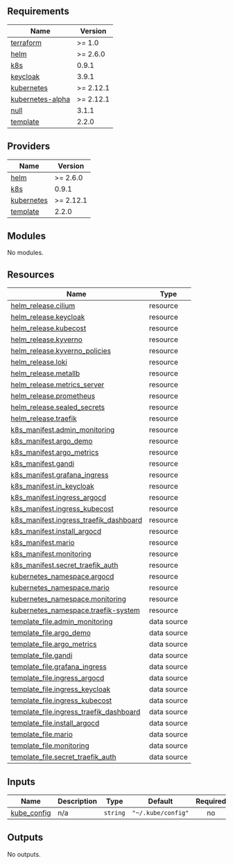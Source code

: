 ## Requirements

| Name | Version |
|------|---------|
| <a name="requirement_terraform"></a> [terraform](#requirement\_terraform) | >= 1.0 |
| <a name="requirement_helm"></a> [helm](#requirement\_helm) | >= 2.6.0 |
| <a name="requirement_k8s"></a> [k8s](#requirement\_k8s) | 0.9.1 |
| <a name="requirement_keycloak"></a> [keycloak](#requirement\_keycloak) | 3.9.1 |
| <a name="requirement_kubernetes"></a> [kubernetes](#requirement\_kubernetes) | >= 2.12.1 |
| <a name="requirement_kubernetes-alpha"></a> [kubernetes-alpha](#requirement\_kubernetes-alpha) | >= 2.12.1 |
| <a name="requirement_null"></a> [null](#requirement\_null) | 3.1.1 |
| <a name="requirement_template"></a> [template](#requirement\_template) | 2.2.0 |

## Providers

| Name | Version |
|------|---------|
| <a name="provider_helm"></a> [helm](#provider\_helm) | >= 2.6.0 |
| <a name="provider_k8s"></a> [k8s](#provider\_k8s) | 0.9.1 |
| <a name="provider_kubernetes"></a> [kubernetes](#provider\_kubernetes) | >= 2.12.1 |
| <a name="provider_template"></a> [template](#provider\_template) | 2.2.0 |

## Modules

No modules.

## Resources

| Name | Type |
|------|------|
| [helm_release.cilium](https://registry.terraform.io/providers/hashicorp/helm/latest/docs/resources/release) | resource |
| [helm_release.keycloak](https://registry.terraform.io/providers/hashicorp/helm/latest/docs/resources/release) | resource |
| [helm_release.kubecost](https://registry.terraform.io/providers/hashicorp/helm/latest/docs/resources/release) | resource |
| [helm_release.kyverno](https://registry.terraform.io/providers/hashicorp/helm/latest/docs/resources/release) | resource |
| [helm_release.kyverno_policies](https://registry.terraform.io/providers/hashicorp/helm/latest/docs/resources/release) | resource |
| [helm_release.loki](https://registry.terraform.io/providers/hashicorp/helm/latest/docs/resources/release) | resource |
| [helm_release.metallb](https://registry.terraform.io/providers/hashicorp/helm/latest/docs/resources/release) | resource |
| [helm_release.metrics_server](https://registry.terraform.io/providers/hashicorp/helm/latest/docs/resources/release) | resource |
| [helm_release.prometheus](https://registry.terraform.io/providers/hashicorp/helm/latest/docs/resources/release) | resource |
| [helm_release.sealed_secrets](https://registry.terraform.io/providers/hashicorp/helm/latest/docs/resources/release) | resource |
| [helm_release.traefik](https://registry.terraform.io/providers/hashicorp/helm/latest/docs/resources/release) | resource |
| [k8s_manifest.admin_monitoring](https://registry.terraform.io/providers/banzaicloud/k8s/0.9.1/docs/resources/manifest) | resource |
| [k8s_manifest.argo_demo](https://registry.terraform.io/providers/banzaicloud/k8s/0.9.1/docs/resources/manifest) | resource |
| [k8s_manifest.argo_metrics](https://registry.terraform.io/providers/banzaicloud/k8s/0.9.1/docs/resources/manifest) | resource |
| [k8s_manifest.gandi](https://registry.terraform.io/providers/banzaicloud/k8s/0.9.1/docs/resources/manifest) | resource |
| [k8s_manifest.grafana_ingress](https://registry.terraform.io/providers/banzaicloud/k8s/0.9.1/docs/resources/manifest) | resource |
| [k8s_manifest.in_keycloak](https://registry.terraform.io/providers/banzaicloud/k8s/0.9.1/docs/resources/manifest) | resource |
| [k8s_manifest.ingress_argocd](https://registry.terraform.io/providers/banzaicloud/k8s/0.9.1/docs/resources/manifest) | resource |
| [k8s_manifest.ingress_kubecost](https://registry.terraform.io/providers/banzaicloud/k8s/0.9.1/docs/resources/manifest) | resource |
| [k8s_manifest.ingress_traefik_dashboard](https://registry.terraform.io/providers/banzaicloud/k8s/0.9.1/docs/resources/manifest) | resource |
| [k8s_manifest.install_argocd](https://registry.terraform.io/providers/banzaicloud/k8s/0.9.1/docs/resources/manifest) | resource |
| [k8s_manifest.mario](https://registry.terraform.io/providers/banzaicloud/k8s/0.9.1/docs/resources/manifest) | resource |
| [k8s_manifest.monitoring](https://registry.terraform.io/providers/banzaicloud/k8s/0.9.1/docs/resources/manifest) | resource |
| [k8s_manifest.secret_traefik_auth](https://registry.terraform.io/providers/banzaicloud/k8s/0.9.1/docs/resources/manifest) | resource |
| [kubernetes_namespace.argocd](https://registry.terraform.io/providers/hashicorp/kubernetes/latest/docs/resources/namespace) | resource |
| [kubernetes_namespace.mario](https://registry.terraform.io/providers/hashicorp/kubernetes/latest/docs/resources/namespace) | resource |
| [kubernetes_namespace.monitoring](https://registry.terraform.io/providers/hashicorp/kubernetes/latest/docs/resources/namespace) | resource |
| [kubernetes_namespace.traefik-system](https://registry.terraform.io/providers/hashicorp/kubernetes/latest/docs/resources/namespace) | resource |
| [template_file.admin_monitoring](https://registry.terraform.io/providers/hashicorp/template/2.2.0/docs/data-sources/file) | data source |
| [template_file.argo_demo](https://registry.terraform.io/providers/hashicorp/template/2.2.0/docs/data-sources/file) | data source |
| [template_file.argo_metrics](https://registry.terraform.io/providers/hashicorp/template/2.2.0/docs/data-sources/file) | data source |
| [template_file.gandi](https://registry.terraform.io/providers/hashicorp/template/2.2.0/docs/data-sources/file) | data source |
| [template_file.grafana_ingress](https://registry.terraform.io/providers/hashicorp/template/2.2.0/docs/data-sources/file) | data source |
| [template_file.ingress_argocd](https://registry.terraform.io/providers/hashicorp/template/2.2.0/docs/data-sources/file) | data source |
| [template_file.ingress_keycloak](https://registry.terraform.io/providers/hashicorp/template/2.2.0/docs/data-sources/file) | data source |
| [template_file.ingress_kubecost](https://registry.terraform.io/providers/hashicorp/template/2.2.0/docs/data-sources/file) | data source |
| [template_file.ingress_traefik_dashboard](https://registry.terraform.io/providers/hashicorp/template/2.2.0/docs/data-sources/file) | data source |
| [template_file.install_argocd](https://registry.terraform.io/providers/hashicorp/template/2.2.0/docs/data-sources/file) | data source |
| [template_file.mario](https://registry.terraform.io/providers/hashicorp/template/2.2.0/docs/data-sources/file) | data source |
| [template_file.monitoring](https://registry.terraform.io/providers/hashicorp/template/2.2.0/docs/data-sources/file) | data source |
| [template_file.secret_traefik_auth](https://registry.terraform.io/providers/hashicorp/template/2.2.0/docs/data-sources/file) | data source |

## Inputs

| Name | Description | Type | Default | Required |
|------|-------------|------|---------|:--------:|
| <a name="input_kube_config"></a> [kube\_config](#input\_kube\_config) | n/a | `string` | `"~/.kube/config"` | no |

## Outputs

No outputs.
